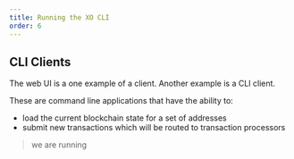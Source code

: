 ```yaml
---
title: Running the XO CLI
order: 6
---
```


## CLI Clients

The web UI is a one example of a client.  Another example is a CLI client.

These are command line applications that have the ability to:

 * load the current blockchain state for a set of addresses
 * submit new transactions which will be routed to transaction processors

> we are running 